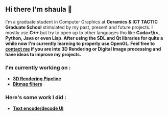 ## Hi there I'm shaula 👋

I'm a graduate student in Computer Graphics at <b>Ceramics & ICT TACTIC Graduate School</b> stimulated by my past, present and future projects.
I mostly use <b>C++</b> but try to open up to other languages tho like <b>Cuda<\b>, <b>Python</b>, <b>Java</b> or even <b>Lisp</b>.
After using the <b>SDL</b> and <b>Qt</b> libraries for quite a while now I'm currently learning to properly use <b>OpenGL</b>.
Feel free to <a href = "mailto: louiswilhelmrs@gmail.com">contact me</a> if you are into <b>3D Rendering</b> or <b>Digital Image processing</b> and have ideas to improve my projects.

### I'm currently working on :
 - [3D Rendering Pipeline](https://github.com/sh4ul4/Pipeline3D)
 - [Bitmap filters](https://github.com/sh4ul4/RetoucheProject)

### Here's some work I did :
 - [Text encode/decode UI](https://github.com/sh4ul4/Projet-LA)

<!--
**sh4ul4/sh4ul4** is a ✨ _special_ ✨ repository because its `README.md` (this file) appears on your GitHub profile.

Here are some ideas to get you started:

- 🔭 I’m currently working on ...
- 🌱 I’m currently learning ...
- 👯 I’m looking to collaborate on ...
- 🤔 I’m looking for help with ...
- 💬 Ask me about ...
- 📫 How to reach me: ...
- 😄 Pronouns: ...
- ⚡ Fun fact: ...
-->
